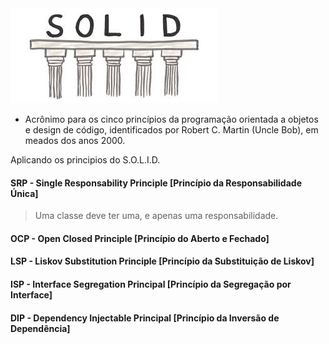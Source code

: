 <img src="/Exemplos/imgSOLID.jpg">

- Acrônimo para os cinco princípios da programação orientada a objetos e design de código, identificados por Robert C. Martin (Uncle Bob), em meados dos anos 2000.

Aplicando os principios do S.O.L.I.D.

#### SRP - Single Responsability Principle [Princípio da Responsabilidade Única]
> Uma classe deve ter uma, e apenas uma responsabilidade.


#### OCP - Open Closed Principle [Princípio do Aberto e Fechado]
>

#### LSP - Liskov Substitution Principle [Princípio da Substituição de Liskov]
>

#### ISP - Interface Segregation Principal [Princípio da Segregação por Interface]
>

#### DIP - Dependency Injectable Principal [Princípio da Inversão de Dependência]
>
